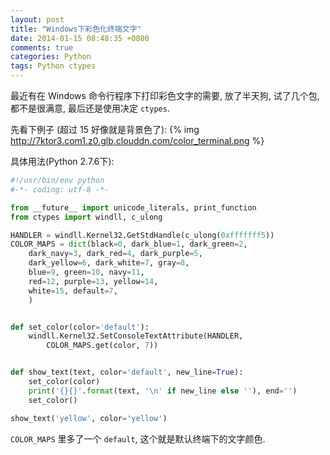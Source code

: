 ```yaml
---
layout: post
title: "Windows下彩色化终端文字"
date: 2014-01-15 08:48:35 +0800
comments: true
categories: Python
tags: Python ctypes
---
```


最近有在 Windows 命令行程序下打印彩色文字的需要, 放了半天狗, 试了几个包, 都不是很满意, 最后还是使用决定 `ctypes`.

先看下例子 (超过 15 好像就是背景色了):
{% img http://7ktor3.com1.z0.glb.clouddn.com/color_terminal.png %}
<!--more-->
具体用法(Python 2.7.6下):
```python color_terminal_test.py
#!/usr/bin/env python
#-*- coding: utf-8 -*-

from __future__ import unicode_literals, print_function
from ctypes import windll, c_ulong

HANDLER = windll.Kernel32.GetStdHandle(c_ulong(0xfffffff5))
COLOR_MAPS = dict(black=0, dark_blue=1, dark_green=2,
    dark_navy=3, dark_red=4, dark_purple=5,
    dark_yellow=6, dark_white=7, gray=8,
    blue=9, green=10, navy=11,
    red=12, purple=13, yellow=14,
    white=15, default=7,
    )


def set_color(color='default'):
    windll.Kernel32.SetConsoleTextAttribute(HANDLER,
        COLOR_MAPS.get(color, 7))


def show_text(text, color='default', new_line=True):
    set_color(color)
    print('{}{}'.format(text, '\n' if new_line else ''), end='')
    set_color()

show_text('yellow', color='yellow')
```

`COLOR_MAPS` 里多了一个 `default`, 这个就是默认终端下的文字颜色.
<!--more-->
